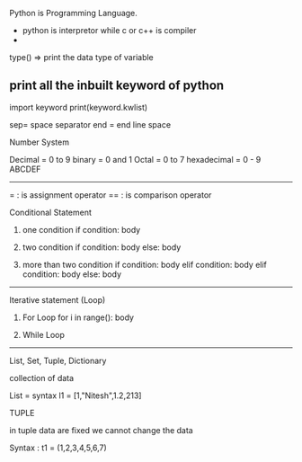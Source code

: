 Python is Programming Language.
- python is interpretor while c or c++ is compiler
- 

type() => print the data type of variable 

## print all the inbuilt keyword of python
import keyword
print(keyword.kwlist)

sep= space separator
end = end line space



Number System 

Decimal = 0 to 9
binary = 0 and 1
Octal = 0 to 7 
hexadecimal = 0 - 9 ABCDEF 

--------------------------------------------

=  : is assignment operator
== : is comparison operator

Conditional Statement
1. one condition 
if condition:
	body
2. two condition 
if condition:
	body
else:
	body

3. more than two condition
if condition:
	body
elif condition:
	body 
elif  condition:
	body
else:
	body
--------------------------------------------------
Iterative statement (Loop)

1. For Loop
for  i in range():
	body
	
2. While Loop
	



--------------------------------------------
List, Set, Tuple, Dictionary

collection of data 

List = 
syntax 
l1 = [1,"Nitesh",1.2,213]



TUPLE 

in tuple data are fixed we cannot change the data


Syntax :
t1 = (1,2,3,4,5,6,7)